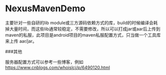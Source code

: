 NexusMavenDemo
===

主要针对一些自研的lib module或三方源码依赖方式的库，build的时候编译会耗掉大量时间，而这些lib通常较稳定，不需要修改，所以可以打成jar或aar后上传到maven的私服，此项目是android项目的maven私服配置方式，只当做一个工具库来上传 aar/jar。

###其他

服务器配置方式可以参考一些博客，例如 https://www.cnblogs.com/whoislcj/p/6490120.html
